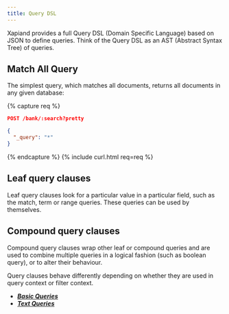 ```yaml
---
title: Query DSL
---
```


Xapiand provides a full Query DSL (Domain Specific Language) based on JSON to
define queries. Think of the Query DSL as an AST (Abstract Syntax Tree) of
queries.

## Match All Query

The simplest query, which matches all documents, returns all documents in any
given database:

{% capture req %}

```json
POST /bank/:search?pretty

{
  "_query": "*"
}
```
{% endcapture %}
{% include curl.html req=req %}


## Leaf query clauses

Leaf query clauses look for a particular value in a particular field, such as
the match, term or range queries. These queries can be used by themselves.


## Compound query clauses

Compound query clauses wrap other leaf or compound queries and are used to
combine multiple queries in a logical fashion (such as boolean query), or to
alter their behaviour.

Query clauses behave differently depending on whether they are used in query
context or filter context.

* [**_Basic Queries_**](basic-queries)
* [**_Text Queries_**](text-queries)
